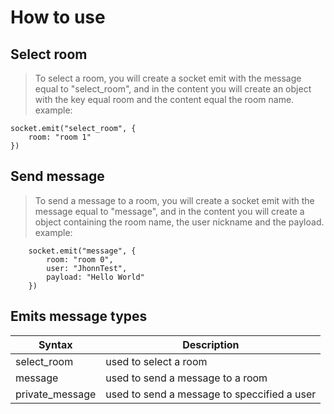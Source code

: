 # How to use
## Select room

> To select a room, you will create a socket emit with the message equal to "select_room", and in the content you will create an object with the key equal room and the content equal the room name. example:

```
socket.emit("select_room", {
    room: "room 1"
})
```

## Send message
> To send a message to a room, you will create a socket emit with the message equal to "message", and in the content you will create a object containing the room name, the user nickname and the payload. example:

```
    socket.emit("message", {
        room: "room 0",
        user: "JhonnTest",
        payload: "Hello World"
    })
```


## Emits message types
| Syntax        | Description |
| -----------   | ----------- |
| select_room   | used to select a room |
| message       | used to send a message to a room  |
| private_message | used to send a message to speccified a user |



